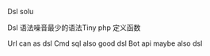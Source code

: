 Dsl solu 



Dsl 语法噪音最少的语法Tiny php 
  定义函数

Url can as dsl
Cmd  sql also good dsl
Bot api maybe also dsl




